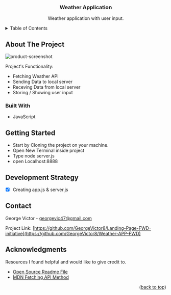 
<a name="readme-top"></a>


<!-- PROJECT LOGO -->
<br />
<div align="center">
  <h3 align="center">Weather Application</h3>
  <p align="center">
    Weather application with user input.
</div>



<!-- TABLE OF CONTENTS -->
<details>
  <summary>Table of Contents</summary>
  <ol>
    <li>
      <a href="#about-the-project">About The Project</a>
      <ul>
        <li><a href="#built-with">Built With</a></li>
      </ul>
    </li>
    <li>
      <a href="#getting-started">Getting Started</a>
    <li><a href="#Development Strategy">Roadmap</a></li>
    <li><a href="#contact">Contact</a></li>
    <li><a href="#acknowledgments">Acknowledgments</a></li>
  </ol>
</details>




<!-- ABOUT THE PROJECT -->
## About The Project

![product-screenshot](Images/screenshot.png)

Project's Functionality:

* Fetching Weather API
* Sending Data to local server
* Receving Data from local server
* Storing / Showing user input




### Built With

* JavaScript


<!-- GETTING STARTED -->


## Getting Started

* Start by Cloning the project on your machine.
* Open New Terminal inside project
* Type node server.js 
* open Localhost:8888

<!-- ROADMAP -->


## Development Strategy

- [x] Creating app.js & server.js


<!-- CONTACT -->
## Contact

George Victor - georgevic47@gmail.com

Project Link: [https://github.com/GeorgeVictor8/Landing-Page-FWD-initiative](https://github.com/GeorgeVictor8/Weather-APP-FWD)


<!-- ACKNOWLEDGMENTS -->
## Acknowledgments


Resources I found helpful and would like to give credit to.

* [Open Source Readme File](https://github.com/othneildrew/Best-README-Template#readme-top)
* [MDN Fetching API Method](https://developer.mozilla.org/en-US/docs/Web/API/Fetch_API)


<p align="right">(<a href="#readme-top">back to top</a>)</p>



<!-- MARKDOWN LINKS & IMAGES --->
[product-screenshot]: Images/screenshot.png
